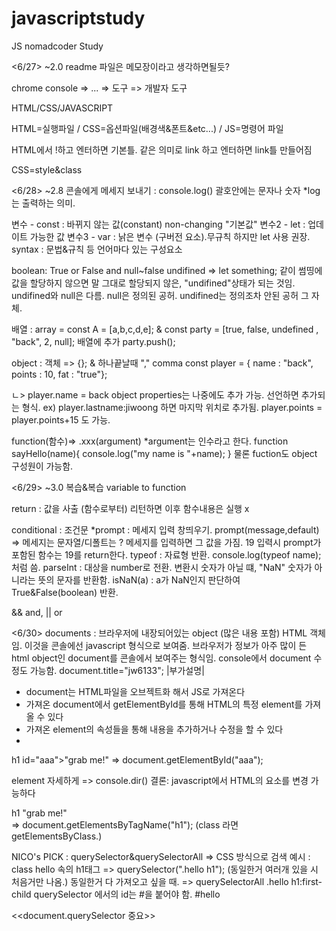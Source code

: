 # javascriptstudy
JS nomadcoder Study

<6/27> ~2.0
readme 파일은 메모장이라고 생각하면될듯?

chrome console => ... => 도구 => 개발자 도구

HTML/CSS/JAVASCRIPT

HTML=실행파일 / CSS=옵션파일(배경색&폰트&etc...) / JS=명령어 파일

HTML에서 !하고 엔터하면 기본틀. 같은 의미로 link 하고 엔터하면 link틀 만들어짐

CSS=style&class

<6/28> ~2.8
콘솔에게 메세지 보내기 : console.log() 괄호안에는 문자나 숫자 *log는 출력하는 의미.

변수 - const : 바뀌지 않는 값(constant) non-changing "기본값"
변수2 - let : 업데이트 가능한 값
변수3 - var : 낡은 변수 (구버전 요소).무규칙 하지만 let 사용 권장.
syntax : 문법&규칙 등 언어마다 있는 구성요소

boolean: True or False and 
null~false
undifined => let something; 같이 썸띵에 값을 할당하지 않으면 말 그대로 할당되지 않은, "undifined"상태가 되는 것임.
undifined와 null은 다름. null은 정의된 공허. undifined는 정의조차 안된 공허 그 자체.

배열 : array = const A = [a,b,c,d,e]; & const party = [true, false, undefined , "back", 2, null];
배열에 추가 party.push();

object : 객체 => {}; & 하나끝날때 "," comma
const player = {
name : "back", points : 10, fat : "true"};

ㄴ> player.name = back
object properties는 나중에도 추가 가능. 선언하면 추가되는 형식. ex) player.lastname:jiwoong 하면 마지막 위치로 추가됨.
player.points = player.points+15 도 가능.

function(함수)=> .xxx(argument) *argument는 인수라고 한다.
function sayHello(name){
console.log("my name is "+name);
}
물론 fuction도 object 구성원이 가능함.

<6/29> ~3.0
복습&복습 variable to function

return : 값을 사출 (함수로부터) 리턴하면 이후 함수내용은 실행 x

conditional : 조건문
*prompt : 메세지 입력 창띄우기. prompt(message,default) => 메세지는 문자열/디폴트는 ?
메세지를 입력하면 그 값을 가짐. 19 입력시 prompt가 포함된 함수는 19를 return한다.
typeof : 자료형 반환. console.log(typeof name); 처럼 씀.
parseInt : 대상을 number로 전환. 변환시 숫자가 아닐 떄, "NaN" 숫자가 아니라는 뜻의 문자를 반환함.
isNaN(a) : a가 NaN인지 판단하여 True&False(boolean) 반환.

&& and, || or 

<6/30>
documents : 브라우저에 내장되어있는 object (많은 내용 포함) HTML 객체임.
이것을 콘솔에선 javascript 형식으로 보여줌.
브라우저가 정보가 아주 많이 든 html object인 document를 콘솔에서 보여주는 형식임.
console에서 document 수정도 가능함.
document.title="jw6133";
|부가설명|
- document는 HTML파일을 오브젝트화 해서 JS로 가져온다
- 가져온 document에서 getElementById를 통해 HTML의 특정 element를 가져올 수 있다
- 가져온 element의 속성들을 통해 내용을 추가하거나 수정을 할 수 있다
- 
h1 id="aaa">"grab me!"</h1> => document.getElementById("aaa");

element 자세하게 => console.dir()
결론: javascript에서 HTML의 요소를 변경 가능하다

<div class = "hello">
  h1 "grab me!" </h1>
  </div>                  => document.getElementsByTagName("h1"); (class 라면 getElementsByClass.)
  
NICO's PICK : querySelector&querySelectorAll => CSS 방식으로 검색 
예시 : class hello 속의 h1태그 => querySelector(".hello h1"); (동일한거 여러개 있을 시 처음거만 나옴.)
동일한거 다 가져오고 싶을 때. => querySelectorAll
.hello h1:first-child
querySelector 에서의 id는 #을 붙어야 함. #hello

<<document.querySelector 중요>>
